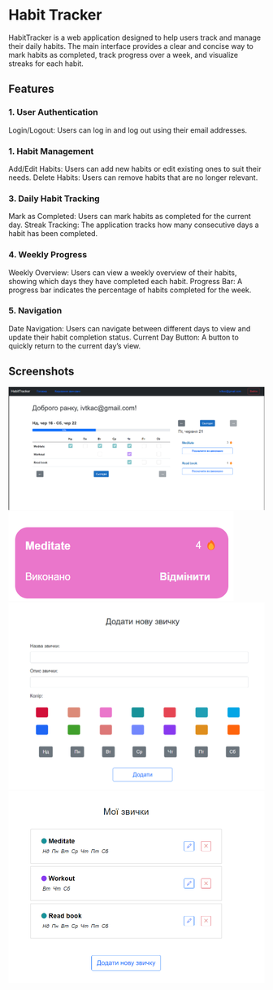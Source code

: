 # Habit Tracker

HabitTracker is a web application designed to help users track and manage their daily habits. The main interface provides a clear and concise way to mark habits as completed, track progress over a week, and visualize streaks for each habit.

## Features

### 1. User Authentication

Login/Logout: Users can log in and log out using their email addresses.

### 1. Habit Management

Add/Edit Habits: Users can add new habits or edit existing ones to suit their needs.
Delete Habits: Users can remove habits that are no longer relevant.

### 3. Daily Habit Tracking
Mark as Completed: Users can mark habits as completed for the current day.
Streak Tracking: The application tracks how many consecutive days a habit has been completed.


### 4. Weekly Progress
Weekly Overview: Users can view a weekly overview of their habits, showing which days they have completed each habit.
Progress Bar: A progress bar indicates the percentage of habits completed for the week.


### 5. Navigation
Date Navigation: Users can navigate between different days to view and update their habit completion status.
Current Day Button: A button to quickly return to the current day’s view.

## Screenshots

![main](./.github/main.png)
![streak](./.github/streak.png)
![image](./.github/create-habit.png)
![habits](./.github/habits.png)
